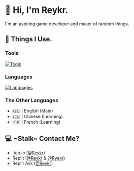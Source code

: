 # 👋 Hi, I'm Reykr.

I'm an aspiring game developer and maker of random things.



## 🧰 Things I Use.


### Tools
[![Tools](https://skillicons.dev/icons?i=github,godot,replit)](https://skillicons.dev)


### Languages
[![Languages](https://skillicons.dev/icons?i=html,css,md,py)](https://skillicons.dev)


### The Other Languages
- 🇬🇧 | English (Main)
- 🇨🇳 | Chinese (Learning)
- 🇫🇷 | French (Learning)



## 💻 ~Stalk~ Contact Me?

- Itch.io ([@Reykr](https://reykr.itch.io/))
- Replit ([@Reykr](https://replit.com/@Reykr) & [@Ryekr](https://replit.com/@Ryekr))
- Replit Ask ([@Reykr](https://ask.replit.com/u/reykr/summary))

